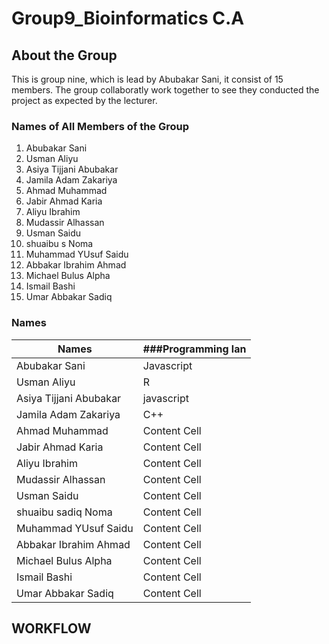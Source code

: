 # Group9_Bioinformatics C.A


## About the Group 
This is group nine, which is lead by Abubakar Sani, it consist of 15 members. 
The group collaboratly work together to see they conducted the project as expected by the lecturer.


### Names of All Members of the Group

1. Abubakar Sani
2. Usman Aliyu
3. Asiya Tijjani Abubakar
4. Jamila Adam Zakariya
5. Ahmad Muhammad
6. Jabir Ahmad Karia
7. Aliyu Ibrahim
8. Mudassir Alhassan
9. Usman Saidu
10. shuaibu s Noma
11. Muhammad YUsuf Saidu
12. Abbakar Ibrahim Ahmad
13. Michael Bulus Alpha
14. Ismail Bashi
15. Umar Abbakar Sadiq

### Names         

| Names      |###Programming lan|
| ---------------------- | ------------- |
| Abubakar Sani          | Javascript  |
| Usman Aliyu            | R           |
| Asiya Tijjani Abubakar |javascript   |
| Jamila Adam Zakariya    | C++  |
| Ahmad Muhammad          | Content Cell  |
|Jabir Ahmad Karia        | Content Cell  |
| Aliyu Ibrahim           | Content Cell  |
| Mudassir Alhassan       | Content Cell  |
|  Usman Saidu            | Content Cell  |
| shuaibu sadiq Noma      | Content Cell  |
| Muhammad YUsuf Saidu    | Content Cell  |
| Abbakar Ibrahim Ahmad   | Content Cell  |
| Michael Bulus Alpha     | Content Cell  |
| Ismail Bashi            | Content Cell  |
| Umar Abbakar Sadiq      | Content Cell  |









## WORKFLOW

